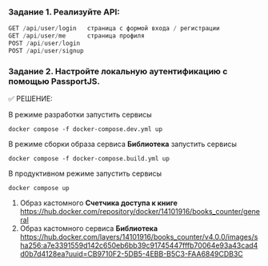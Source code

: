 ### Задание 1. Реализуйте API:

```javascript
GET /api/user/login   страница с формой входа / регистрации
GET /api/user/me      страница профиля
POST /api/user/login
POST /api/user/signup
```

### Задание 2. Настройте локальную аутентификацию с помощью PassportJS.

:white_check_mark: РЕШЕНИЕ:

В режиме разработки запустить сервисы
```Batchfile
docker compose -f docker-compose.dev.yml up
```
В режиме сборки образа сервиса **Библиотека** запустить сервисы
```Batchfile
docker compose -f docker-compose.build.yml up
```
В продуктивном режиме запустить сервисы
```Batchfile
docker compose up
```

1. Образ кастомного **Счетчика доступа к книге**
https://hub.docker.com/repository/docker/14101916/books_counter/general
2. Образ кастомного сервиса **Библиотека**
https://hub.docker.com/layers/14101916/books_counter/v4.0.0/images/sha256:a7e3391559d142c650eb6bb39c91745447fffb70064e93a43cad4d0b7d4128ea?uuid=CB9710F2-5DB5-4EBB-B5C3-FAA6849CDB3C